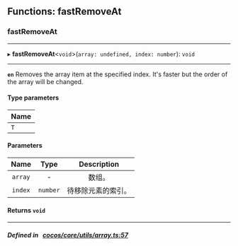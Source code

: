 ## Functions: fastRemoveAt

### fastRemoveAt


___
▸ **fastRemoveAt**<`void`\>(`array: undefined, index: number`): `void`
___


**`en`** 
Removes the array item at the specified index.
It's faster but the order of the array will be changed.


#### Type parameters

| Name |
| :------ |
| `T` |

#### Parameters

| Name | Type | Description |
| :------: | :------: | :------: |
| `array` | - | 数组。  |
| `index` | `number` | 待移除元素的索引。  |

#### Returns `void` 
___


##### Defined in &nbsp;   [cocos/core/utils/array.ts:57](https://github.com/cocos-creator/engine/blob/c7bf6b8a9/cocos/core/utils/array.ts#L57)&nbsp;
